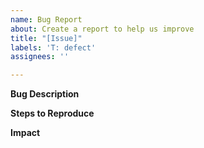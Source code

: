 ```yaml
---
name: Bug Report
about: Create a report to help us improve
title: "[Issue]"
labels: 'T: defect'
assignees: ''

---
```


**Bug Description**
<!--A clear and concise description of the problem.-->

**Steps to Reproduce**
<!--Steps to reproduce the behavior (input file, or modifications to an existing input file, etc.)-->

**Impact**
<!--Does this prevent you from getting your work done, or is it more of an annoyance?-->
